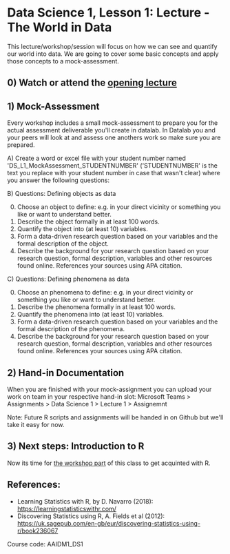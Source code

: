 ﻿# Data Science 1, Lesson 1: Lecture - The World in Data 

This lecture/workshop/session will focus on how we can see and quantify our world into data. We are going to cover some basic concepts and apply those concepts to a mock-assessment.

## 0) Watch or attend the [opening lecture](https://github.com/BredaUniversity/AAI-DM/blob/881590f3c6c3d682ef56357e4c04e237fa570e27/docs/Year1/BlockA/DataScience/Courses/DS1/Day1/DS1%20-%20Lecture%201;%20The%20world%20in%20data.pptx)

## 1) Mock-Assessment
Every workshop includes a small mock-assessment to prepare you for the actual assessment deliverable you'll create in datalab. In Datalab you and your peers will look at and assess one anothers work so make sure you are prepared.

A) Create a word or excel file with your student number named 'DS_L1_MockAssessment_STUDENTNUMBER' ('STUDENTNUMBER' is the text you replace with your student number in case that wasn't clear) where you answer the following questions:

B) Questions: Defining objects as data

0. Choose an object to define: e.g. in your direct vicinity or something you like or want to understand better.
1. Describe the object formally in at least 100 words.
2. Quantify the object into (at least 10) variables. 
3. Form a data-driven research question based on your variables and the formal description of the object.
4. Describe the background for your research question based on your research question, formal description, variables and other resources found online. References your sources using APA citation.

C) Questions: Defining phenomena as data

0. Choose an phenomena to define: e.g. in your direct vicinity or something you like or want to understand better. 
1. Describe the phenomena formally in at least 100 words.
2. Quantify the phenomena into (at least 10) variables. 
3. Form a data-driven research question based on your variables and the formal description of the phenomena.
4. Describe the background for your research question based on your research question, formal description, variables and other resources found online. References your sources using APA citation.


## 2) Hand-in Documentation
When you are finished with your mock-assignment you can upload your work on team in your respective hand-in slot: Microsoft Teams > Assignments > Data Science 1 > Lecture 1 > Assignemnt

Note: Future R scripts and assignments will be handed in on Github but we'll take it easy for now.

## 3) Next steps: Introduction to R
Now its time for [the workshop part](https://github.com/BredaUniversity/AAI-DM/blob/main/docs/Year1/BlockA/DataScience/Courses/DS1/Day1/DS1_L1_MVP_IntroToR.md) of this class to get acquinted with R.

## References:
- Learning Statistics with R, by D. Navarro (2018):  https://learningstatisticswithr.com/  
- Discovering Statistics using R, A. Fields et al (2012): https://uk.sagepub.com/en-gb/eur/discovering-statistics-using-r/book236067  

Course code: AAIDM1_DS1